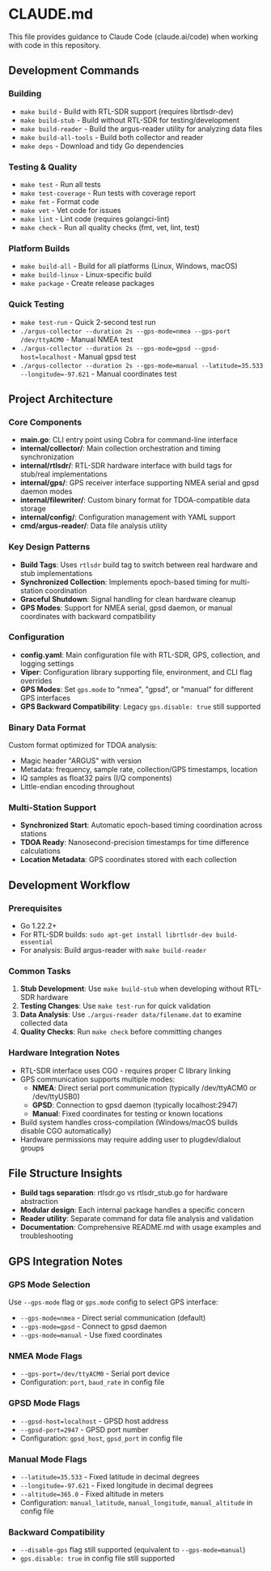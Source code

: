 # CLAUDE.md

This file provides guidance to Claude Code (claude.ai/code) when working with code in this repository.

## Development Commands

### Building
- `make build` - Build with RTL-SDR support (requires librtlsdr-dev)
- `make build-stub` - Build without RTL-SDR for testing/development
- `make build-reader` - Build the argus-reader utility for analyzing data files
- `make build-all-tools` - Build both collector and reader
- `make deps` - Download and tidy Go dependencies

### Testing & Quality
- `make test` - Run all tests
- `make test-coverage` - Run tests with coverage report
- `make fmt` - Format code
- `make vet` - Vet code for issues
- `make lint` - Lint code (requires golangci-lint)
- `make check` - Run all quality checks (fmt, vet, lint, test)

### Platform Builds
- `make build-all` - Build for all platforms (Linux, Windows, macOS)
- `make build-linux` - Linux-specific build
- `make package` - Create release packages

### Quick Testing
- `make test-run` - Quick 2-second test run
- `./argus-collector --duration 2s --gps-mode=nmea --gps-port /dev/ttyACM0` - Manual NMEA test
- `./argus-collector --duration 2s --gps-mode=gpsd --gpsd-host=localhost` - Manual gpsd test
- `./argus-collector --duration 2s --gps-mode=manual --latitude=35.533 --longitude=-97.621` - Manual coordinates test

## Project Architecture

### Core Components
- **main.go**: CLI entry point using Cobra for command-line interface
- **internal/collector/**: Main collection orchestration and timing synchronization
- **internal/rtlsdr/**: RTL-SDR hardware interface with build tags for stub/real implementations
- **internal/gps/**: GPS receiver interface supporting NMEA serial and gpsd daemon modes
- **internal/filewriter/**: Custom binary format for TDOA-compatible data storage
- **internal/config/**: Configuration management with YAML support
- **cmd/argus-reader/**: Data file analysis utility

### Key Design Patterns
- **Build Tags**: Uses `rtlsdr` build tag to switch between real hardware and stub implementations
- **Synchronized Collection**: Implements epoch-based timing for multi-station coordination
- **Graceful Shutdown**: Signal handling for clean hardware cleanup
- **GPS Modes**: Support for NMEA serial, gpsd daemon, or manual coordinates with backward compatibility

### Configuration
- **config.yaml**: Main configuration file with RTL-SDR, GPS, collection, and logging settings
- **Viper**: Configuration library supporting file, environment, and CLI flag overrides
- **GPS Modes**: Set `gps.mode` to "nmea", "gpsd", or "manual" for different GPS interfaces
- **GPS Backward Compatibility**: Legacy `gps.disable: true` still supported

### Binary Data Format
Custom format optimized for TDOA analysis:
- Magic header "ARGUS" with version
- Metadata: frequency, sample rate, collection/GPS timestamps, location
- IQ samples as float32 pairs (I/Q components)
- Little-endian encoding throughout

### Multi-Station Support
- **Synchronized Start**: Automatic epoch-based timing coordination across stations
- **TDOA Ready**: Nanosecond-precision timestamps for time difference calculations
- **Location Metadata**: GPS coordinates stored with each collection

## Development Workflow

### Prerequisites
- Go 1.22.2+
- For RTL-SDR builds: `sudo apt-get install librtlsdr-dev build-essential`
- For analysis: Build argus-reader with `make build-reader`

### Common Tasks
1. **Stub Development**: Use `make build-stub` when developing without RTL-SDR hardware
2. **Testing Changes**: Use `make test-run` for quick validation
3. **Data Analysis**: Use `./argus-reader data/filename.dat` to examine collected data
4. **Quality Checks**: Run `make check` before committing changes

### Hardware Integration Notes
- RTL-SDR interface uses CGO - requires proper C library linking
- GPS communication supports multiple modes:
  - **NMEA**: Direct serial port communication (typically /dev/ttyACM0 or /dev/ttyUSB0)
  - **GPSD**: Connection to gpsd daemon (typically localhost:2947)
  - **Manual**: Fixed coordinates for testing or known locations
- Build system handles cross-compilation (Windows/macOS builds disable CGO automatically)
- Hardware permissions may require adding user to plugdev/dialout groups

## File Structure Insights
- **Build tags separation**: rtlsdr.go vs rtlsdr_stub.go for hardware abstraction
- **Modular design**: Each internal package handles a specific concern
- **Reader utility**: Separate command for data file analysis and validation
- **Documentation**: Comprehensive README.md with usage examples and troubleshooting

## GPS Integration Notes

### GPS Mode Selection
Use `--gps-mode` flag or `gps.mode` config to select GPS interface:
- `--gps-mode=nmea` - Direct serial communication (default)
- `--gps-mode=gpsd` - Connect to gpsd daemon
- `--gps-mode=manual` - Use fixed coordinates

### NMEA Mode Flags
- `--gps-port=/dev/ttyACM0` - Serial port device
- Configuration: `port`, `baud_rate` in config file

### GPSD Mode Flags  
- `--gpsd-host=localhost` - GPSD host address
- `--gpsd-port=2947` - GPSD port number
- Configuration: `gpsd_host`, `gpsd_port` in config file

### Manual Mode Flags
- `--latitude=35.533` - Fixed latitude in decimal degrees
- `--longitude=-97.621` - Fixed longitude in decimal degrees  
- `--altitude=365.0` - Fixed altitude in meters
- Configuration: `manual_latitude`, `manual_longitude`, `manual_altitude` in config file

### Backward Compatibility
- `--disable-gps` flag still supported (equivalent to `--gps-mode=manual`)
- `gps.disable: true` in config file still supported